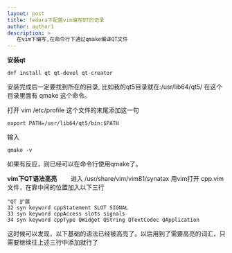 ```yaml
---
layout: post
title: fedora下配置vim编写QT的记录
author: author1
description: >
   在vim下编写,在命令行下通过qmake编译QT文件
---  
```


**安装qt**
```
dnf install qt qt-devel qt-creator
```  

安装完成后一定要找到所在的目录, 比如我的qt5目录就在:/usr/lib64/qt5/
在这个目录里面有 qmake 这个命令。  

打开 vim /etc/profile 这个文件的末尾添加这一句
```
export PATH=/usr/lib64/qt5/bin:$PATH
```
输入 
```
qmake -v
```
如果有反应，则已经可以在命令行使用qmake了。

**vim下QT语法高亮**
&emsp;&emsp;进入 /usr/share/vim/vim81/synatax
 用vim打开 cpp.vim 文件，在靠中间的位置加入以下三行

```
"QT 扩展
32 syn keyword cppStatement SLOT SIGNAL
33 syn keyword cppAccess slots signals
34 syn keyword cppType QWidget QString QTextCodec QApplication
```  

这时候可以发现，以下基础的语法已经被高亮了。以后用到了需要高亮的词汇，只需要继续往上述三行中添加就行了











